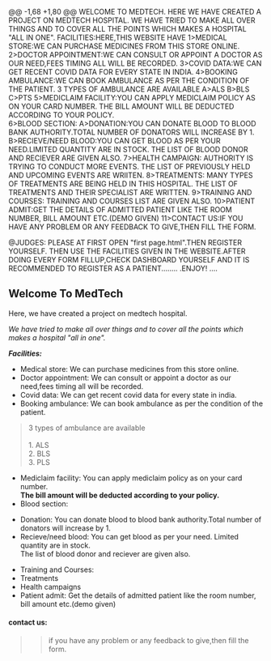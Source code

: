 @@ -1,68 +1,80 @@
WELCOME TO MEDTECH.
HERE WE HAVE CREATED A PROJECT ON MEDTECH HOSPITAL.
WE HAVE TRIED TO MAKE ALL OVER THINGS AND TO COVER ALL THE POINTS WHICH MAKES A HOSPITAL "ALL IN ONE".
FACILITIES:HERE,THIS WEBSITE HAVE 
1>MEDICAL STORE:WE CAN PURCHASE MEDICINES FROM THIS STORE ONLINE.
2>DOCTOR APPOINTMENT:WE CAN CONSULT OR APPOINT A DOCTOR AS OUR NEED,FEES TIMING ALL WILL BE RECORDED.
3>COVID DATA:WE CAN GET RECENT COVID DATA FOR EVERY STATE IN INDIA.
4>BOOKING AMBULANCE:WE CAN BOOK AMBULANCE AS PER THE CONDITION OF THE PATIENT.
3 TYPES OF AMBULANCE ARE AVAILABLE 
A>ALS
B>BLS
C>PTS
5>MEDICLAIM FACILITY:YOU CAN APPLY MEDICLAIM POLICY AS ON YOUR CARD NUMBER.
THE BILL AMOUNT WILL BE DEDUCTED ACCORDING TO YOUR POLICY.  
6>BLOOD SECTION:
A>DONATION:YOU CAN DONATE BLOOD TO BLOOD BANK AUTHORITY.TOTAL NUMBER OF DONATORS WILL INCREASE BY 1.
B>RECIEVE/NEED BLOOD:YOU CAN GET BLOOD AS PER YOUR NEED.LIMITED QUANTITY ARE IN STOCK.
THE LIST OF BLOOD DONOR AND RECIEVER ARE GIVEN ALSO.
7>HEALTH CAMPAIGN:
AUTHORITY IS TRYING TO CONDUCT MORE EVENTS. 
THE LIST OF PREVIOUSLY HELD AND UPCOMING EVENTS ARE WRIITEN.
8>TREATMENTS:
MANY TYPES OF TREATMENTS ARE BEING HELD IN THIS HOSPITAL.
 THE LIST OF TREATMENTS AND THEIR SPECIALIST ARE WRITTEN.
 9>TRAINING AND COURSES:
 TRAINING AND COURSES LIST ARE GIVEN ALSO.
 10>PATIENT ADMIT:GET THE DETAILS OF ADMITTED PATIENT LIKE THE ROOM NUMBER, BILL AMOUNT ETC.(DEMO GIVEN) 
 11>CONTACT US:IF YOU HAVE ANY PROBLEM OR ANY FEEDBACK TO GIVE,THEN FILL THE FORM.


@JUDGES: PLEASE AT FIRST OPEN "first page.html".THEN REGISTER YOURSELF.
            THEN USE THE FACILITIES GIVEN IN THE WEBSITE.AFTER DOING EVERY FORM FILLUP,CHECK DASHBOARD YOURSELF 
            AND IT IS RECOMMENDED TO REGISTER AS A PATIENT........ .ENJOY! .... 

## Welcome To MedTech


<p> Here, we have created a project on medtech hospital.</p>

_We have tried to make all over things and to cover all the points which makes a hospital "all in one"._<br>

**_Facilities:_**<br>
* Medical store: We can purchase medicines from this store online.
* Doctor appointment: We can consult or appoint a doctor as our need,fees timing all will be recorded.
* Covid data: We can get recent covid data for every state in india.
* Booking ambulance: We can book ambulance as per the condition of the patient.
><p>3 types of ambulance are available <br><br>
>1. ALS<br>
>2. BLS<br>
>3. PLS<br>

</p>

* Mediclaim facility: You can apply mediclaim policy as on your card number.<br>
__The bill amount will be deducted according to your policy.__  
* Blood section:
 - Donation: You can donate blood to blood bank authority.Total number of donators will increase by 1.
 - Recieve/need blood: You can get blood as per your need. Limited quantity are in stock.<br>
The list of blood donor and reciever are given also.

* Training and Courses:
* Treatments
* Health campaigns
* Patient admit: Get the details of admitted patient like the room number, bill amount etc.(demo given) 


 #### contact us:
 >>if you have any problem or any feedback to give,then fill the form.
